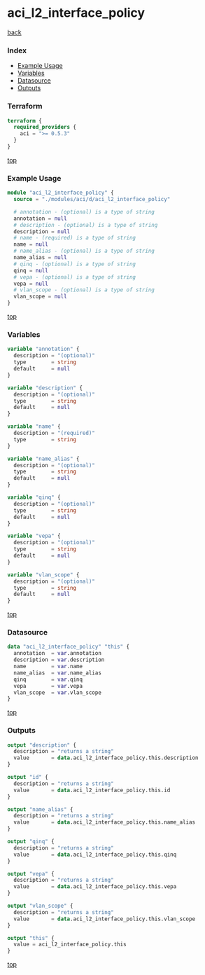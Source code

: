 # aci_l2_interface_policy

[back](../aci.md)

### Index

- [Example Usage](#example-usage)
- [Variables](#variables)
- [Datasource](#datasource)
- [Outputs](#outputs)

### Terraform

```terraform
terraform {
  required_providers {
    aci = ">= 0.5.3"
  }
}
```

[top](#index)

### Example Usage

```terraform
module "aci_l2_interface_policy" {
  source = "./modules/aci/d/aci_l2_interface_policy"

  # annotation - (optional) is a type of string
  annotation = null
  # description - (optional) is a type of string
  description = null
  # name - (required) is a type of string
  name = null
  # name_alias - (optional) is a type of string
  name_alias = null
  # qinq - (optional) is a type of string
  qinq = null
  # vepa - (optional) is a type of string
  vepa = null
  # vlan_scope - (optional) is a type of string
  vlan_scope = null
}
```

[top](#index)

### Variables

```terraform
variable "annotation" {
  description = "(optional)"
  type        = string
  default     = null
}

variable "description" {
  description = "(optional)"
  type        = string
  default     = null
}

variable "name" {
  description = "(required)"
  type        = string
}

variable "name_alias" {
  description = "(optional)"
  type        = string
  default     = null
}

variable "qinq" {
  description = "(optional)"
  type        = string
  default     = null
}

variable "vepa" {
  description = "(optional)"
  type        = string
  default     = null
}

variable "vlan_scope" {
  description = "(optional)"
  type        = string
  default     = null
}
```

[top](#index)

### Datasource

```terraform
data "aci_l2_interface_policy" "this" {
  annotation  = var.annotation
  description = var.description
  name        = var.name
  name_alias  = var.name_alias
  qinq        = var.qinq
  vepa        = var.vepa
  vlan_scope  = var.vlan_scope
}
```

[top](#index)

### Outputs

```terraform
output "description" {
  description = "returns a string"
  value       = data.aci_l2_interface_policy.this.description
}

output "id" {
  description = "returns a string"
  value       = data.aci_l2_interface_policy.this.id
}

output "name_alias" {
  description = "returns a string"
  value       = data.aci_l2_interface_policy.this.name_alias
}

output "qinq" {
  description = "returns a string"
  value       = data.aci_l2_interface_policy.this.qinq
}

output "vepa" {
  description = "returns a string"
  value       = data.aci_l2_interface_policy.this.vepa
}

output "vlan_scope" {
  description = "returns a string"
  value       = data.aci_l2_interface_policy.this.vlan_scope
}

output "this" {
  value = aci_l2_interface_policy.this
}
```

[top](#index)